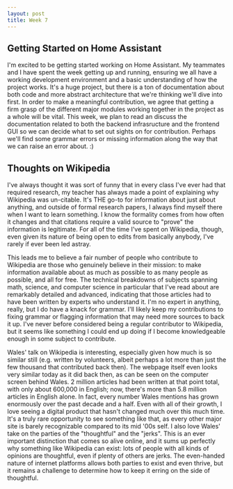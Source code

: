 ```yaml
---
layout: post
title: Week 7
---
```


## Getting Started on Home Assistant

I'm excited to be getting started working on Home Assistant. My teammates and I have spent the week getting up and running, ensuring we all have a working development environment and a basic understanding of how the project works. It's a huge project, but there is a ton of documentation about both code and more abstract architecture that we're thinking we'll dive into first. In order to make a meaningful contribution, we agree that getting a firm grasp of the different major modules working together in the project as a whole will be vital. This week, we plan to read an discuss the documentation related to both the backend infrasructure and the frontend GUI so we can decide what to set out sights on for contribution. Perhaps we'll find some grammar errors or missing information along the way that we can raise an error about. :)

## Thoughts on Wikipedia

I've always thought it was sort of funny that in every class I've ever had that required research, my teacher has always made a point of explaining why Wikipedia was un-citable. It's THE go-to for information about just about anything, and outside of formal research papers, I always find myself there when I want to learn something. I know the formality comes from how often it changes and that citations require a valid source to "prove" the information is legitimate. For all of the time I've spent on Wikipedia, though, even given its nature of being open to edits from basically anybody, I've rarely if ever been led astray.

This leads me to believe a fair number of people who contribute to Wikipedia are those who genuinely believe in their mission: to make information available about as much as possible to as many people as possible, and all for free. The technical breakdowns of subjects spanning math, science, and computer science in particular that I've read about are remarkably detailed and advanced, indicating that those articles had to have been written by experts who understand it. I'm no expert in anything, really, but I do have a knack for grammar. I'll likely keep my contributions to fixing grammar or flagging information that may need more sources to back it up. I've never before considered being a regular contributor to Wikipedia, but it seems like something I could end up doing if I become knowledgeable enough in some subject to contribute.

Wales' talk on Wikipedia is interesting, especially given how much is so similar still (e.g. written by volunteers, albeit perhaps a lot more than just the few thousand that contributed back then). The webpage itself even looks very similar today as it did back then, as can be seen on the computer screen behind Wales. 2 million articles had been written at that point total, with only about 600,000 in English; now, there's more than 5.8 million articles in English alone. In fact, every number Wales mentions has grown enormously over the past decade and a half. Even with all of their growth, I love seeing a digital product that hasn't changed much over this much time. It's a truly rare opportunity to see something like that, as every other major site is barely recognizable compared to its mid '00s self. I also love Wales' take on the parties of the "thoughtful" and the "jerks". This is an ever important distinction that comes so alive online, and it sums up perfectly why something like Wikipedia can exist: lots of people with all kinds of opinions are thoughtful, even if plenty of others are jerks. The even-handed nature of internet platforms allows both parties to exist and even thrive, but it remains a challenge to determine how to keep it erring on the side of thoughtful.